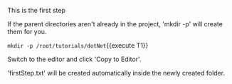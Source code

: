 This is the first step


If the parent directories aren't already in the project, 'mkdir -p' will create them for you. 

`mkdir -p /root/tutorials/dotNet`{{execute T1}}

Switch to the editor and click 'Copy to Editor'. 

'firstStep.txt' will be created automatically inside the newly created folder.

<pre class="file" data-filename="tutorials/dotNet/firstStep.txt">

</pre>


